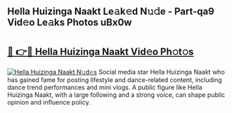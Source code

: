 ## Hella Huizinga Naakt Le𝚊k𝚎d N𝚞𝚍e - Part-qa9 Vid𝚎o Le𝚊ks Photos uBx0w

# <h2><a href="http://fb3i5n.evod.top/?m=Hella+Huizinga+Naakt">🔗 👉🔴 Hella Huizinga Naakt Vid𝚎o Ph𝚘t𝚘s</a></h2>

[![Hella Huizinga Naakt N𝚞d𝚎s](https://i.imgur.com/8V9OHl7.gif)](http://fb3i5n.evod.top/?m=Hella+Huizinga+Naakt)
Social media star Hella Huizinga Naakt who has gained fame for posting lifestyle and dance-related content, including dance trend performances and mini vlogs. A public figure like Hella Huizinga Naakt, with a large following and a strong voice, can shape public opinion and influence policy. 
